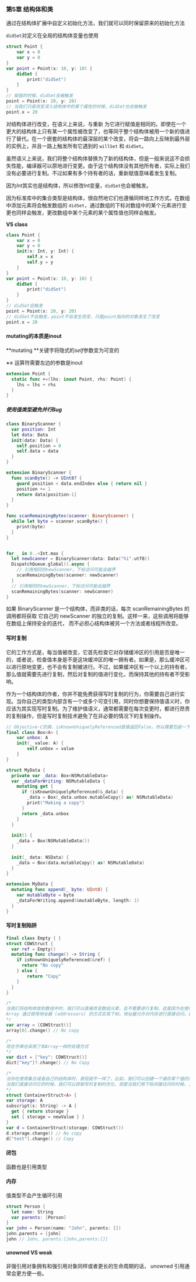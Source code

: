 ### 第5章 结构体和类

通过在结构体扩展中自定义初始化方法，我们就可以同时保留原来的初始化方法

`didSet`对定义在全局的结构体变量也使用

```swift
struct Point {
    var x = 0
    var y = 0
}
var point = Point(x: 10, y: 10) {
    didSet {
        print("didSet")
    }
}
// 赋值的时候，didSet会被触发
point = Point(x: 20, y: 20) 
// 当我们只是改变深入结构体中的某个属性的时候，didSet也会被触发
point.x = 20
```

对结构体进行改变，在语义上来说，与重新 为它进行赋值是相同的。即使在一个更大的结构体上只有某一个属性被改变了，也等同于整个结构体被用一个新的值进行了替代。在一个嵌套的结构体的最深层的某个改变，将会一路向上反映到最外层的实例上，并且一路上触发所有它遇到的 `willSet` 和 `didSet`。

虽然语义上来说，我们将整个结构体替换为了新的结构体，但是一般来说这不会损失性能，编译器可以原地进行变更。由于这个结构体没有其他所有者，实际上我们没有必要进行复制。不过如果有多个持有者的话，重新赋值意味着发生复制。

因为*Int*其实也是结构体，所以修改Int变量，`didSet`也会被触发。

因为标准库中的集合类型是结构体，很自然地它们也遵循同样地工作方式。在数组中添加元素将会触发数组的 `didSet`，通过数组的下标对数组中的某个元素进行变更也同样会触发，更改数组中某个元素的某个属性值也同样会触发。

**VS class**

```swift
class Point {
    var x = 0
    var y = 0
    init(x: Int, y: Int) {
        self.x = x
        self.y = y
    }
}
var point = Point(x: 10, y: 10) {
    didSet {
        print("didSet")
    }
}
// didSet会触发
point = Point(x: 20, y: 20)
// didSet不会触发，point不会发生改变，只是point指向的对象发生了改变
point.x = 20
```

#### mutating的本质是inout

**mutating **关键字将隐式的*self*参数变为可变的

**+=** 运算符需要左边的参数是inout

```swift
extension Point {
  static func +=(lhs: inout Point, rhs: Point) {
	lhs = lhs + rhs
  }
}
```

##### 使用值类型避免并行Bug

```swift
class BinaryScanner { 
  var position: Int
  let data: Data 
  init(data: Data) {
    self.position = 0
    self.data = data 
  }
}

extension BinaryScanner { 
  func scanByte() -> UInt8? {
    guard position < data.endIndex else { return nil }
    position += 1
    return data[position-1]
  } 
}

func scanRemainingBytes(scanner: BinaryScanner) {
  while let byte = scanner.scanByte() {
    print(byte) 
  }
}


for _ in 0..<Int.max {
  let newScanner = BinaryScanner(data: Data("hi".utf8))
  DispatchQueue.global().async {
    // 引用相同的newScanner，下标访问可能会越界
    scanRemainingBytes(scanner: newScanner) 
  }
  // 引用相同的newScanner，下标访问可能会越界
  scanRemainingBytes(scanner: newScanner) 
}
```

如果 BinaryScanner 是一个结构体，而非类的话，每次 scanRemainingBytes 的调用都将获取 它自己的 newScanner 的独立的复制。这样一来，这些调用将能够在数组上保持安全的迭代， 而不必担心结构体被另一个方法或者线程所改变。

#### 写时复制

它的工作方式是，每当值被改变，它首先检查它对存储缓冲区的引用是否是唯一的，或者说，检查值本身是不是这块缓冲区的唯一拥有者。如果是，那么缓冲区可以进行原地变更，也不会有复制被进行。不过，如果缓冲区有一个以上的持有者，那么值就需要先进行复制，然后对复制的值进行变化，而保持其他的持有者不受影响。

作为一个结构体的作者，你并不能免费获得写时复制的行为，你需要自己进行实现。当你自己的类型内部含有一个或多个可变引用，同时你想要保持值语义时，你应该为其实现写时复制。为了维护值语义，通常都需要在每次变更时，都进行昂贵的复制操作，但是写时复制技术避免了在非必要的情况下的复制操作。

```swift
// Objective-C的类，isKnownUniquelyReferenced直接返回false，所以需要包装一下
final class Box<A> {
	var unbox: A
	init(_ value: A) { 
		self.unbox = value 
	}
}

struct MyData {
  private var _data: Box<NSMutableData> 
  var _dataForWriting: NSMutableData {
    mutating get {
	  if !isKnownUniquelyReferenced(&_data) {
		_data = Box(_data.unbox.mutableCopy() as! NSMutableData) 
		print("Making a copy")
	  }
	  return _data.unbox
    }
  } 
  
  init() {
	_data = Box(NSMutableData()) 
  }
  
  init(_ data: NSData) {
	_data = Box(data.mutableCopy() as! NSMutableData)
  } 
}

extension MyData {
  mutating func append(_ byte: UInt8) {
    var mutableByte = byte
    _dataForWriting.append(&mutableByte, length: 1) 
  }
}
```

#### 写时复制陷阱

```swift
final class Empty { } 
struct COWStruct {
  var ref = Empty()
  mutating func change() -> String {
    if isKnownUniquelyReferenced(&ref) {
      return "No copy" 
    } else {
        return "Copy" 
    }
  }
}

/* 
当我们将结构体放到数组中时，我们可以直接改变数组元素，且不需要进行复制。这是因为在使用数组下标访问元素时，我们是直接访问内存的位置
Array 通过使用地址器 (addressors) 的方式实现下标。地址器允许对内存进行直接访问。数组的下标并不是返回元素，而是返回一个元素的地址器。这样一来，元素的内存可以被原地改变，而不需要再进行不必要的复制。
*/
var array = [COWStruct()]
array[0].change() // No copy

/* 
现在字典也采用了和Array一样的处理方式
*/
var dict = ["key": COWStruct()] 
dict["key"]?.change() // No Copy

/*
当你在使用集合或者自己的结构体时，表现就不一样了。比如，我们可以创建一个储存某个值的简单地容器类型，通过直接访问存储的属性，或者间接地使用下标，都可以访问到这个值。
当我们直接访问它的时候，我们可以获取写时复制的优化，但是当我们用下标间接访问的时候，复制会发生:
*/
struct ContainerStruct<A> { 
var storage: A 
subscript(s: String) -> A {
  get { return storage }
  set { storage = newValue } }
}
var d = ContainerStruct(storage: COWStruct()) 
d.storage.change() // No copy 
d["test"].change() // Copy
```

#### 闭包

函数也是引用类型

#### 内存

值类型不会产生循环引用

```swift
struct Person {
  let name: String
  var parents: [Person]
}
var john = Person(name: "John", parents: [])
john.parents = [john]
john // John, parents:[John,parents:[]]
```

#### unowned VS weak

非强引用对象拥有和强引用对象同样或者更⻓的生命周期的话， unowned 引用通常会更方便一些。